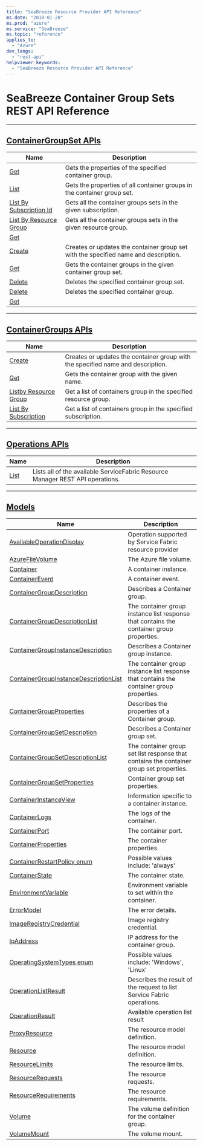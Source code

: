 ```yaml
---
title: "SeaBreeze Resource Provider API Reference"
ms.date: "2018-01-20"
ms.prod: "azure"
ms.service: "SeaBreeze"
ms.topic: "reference"
applies_to: 
  - "Azure"
dev_langs: 
  - "rest-api"
helpviewer_keywords: 
  - "SeaBreeze Resource Provider API Reference"
---
```



# SeaBreeze Container Group Sets REST API Reference




----
## [ContainerGroupSet APIs](seabreeze-index-containergroupset.md)

| Name | Description |
| --- | --- |
| [Get](seabreeze-api-containergroupsetinstance_get.md) | Gets the properties of the specified container group.<br/> |
| [List](seabreeze-api-containergroupsetinstance_list.md) | Gets the properties of all container groups in the container group set.<br/> |
| [List By Subscription Id](seabreeze-api-containergroupsets_listbysubscriptionid.md) | Gets all the container groups sets in the given subscription.<br/> |
| [List By Resource Group](seabreeze-api-containergroupsets_listbyresourcegroup.md) | Gets all the container groups sets in the given resource group.<br/> |
| [Get](seabreeze-api-containergroupsetcontainerlogs_get.md) |  |
| [Create](seabreeze-api-containergroupset_create.md) | Creates or updates the container group set with the specified name and description.<br/> |
| [Get](seabreeze-api-containergroupset_get.md) | Gets the container groups in the given container group set.<br/> |
| [Delete](seabreeze-api-containergroupset_delete.md) | Deletes the specified container group set.<br/> |
| [Delete](seabreeze-api-containergroups_delete.md) | Deletes the specified container group.<br/> |
| [Get](seabreeze-api-containergroupscontainerlogs_get.md) |  |

----
## [ContainerGroups APIs](seabreeze-index-containergroups.md)

| Name | Description |
| --- | --- |
| [Create](seabreeze-api-containergroups_create.md) | Creates or updates the container group with the specified name and description.<br/> |
| [Get](seabreeze-api-containergroups_get.md) | Gets the container group with the given name.<br/> |
| [Listby Resource Group](seabreeze-api-containergroups_listbyresourcegroup.md) | Get a list of containers group in the specified resource group.<br/> |
| [List By Subscription](seabreeze-api-containergroups_listbysubscription.md) | Get a list of containers group in the specified subscription.<br/> |

----
## [Operations APIs](seabreeze-index-operations.md)

| Name | Description |
| --- | --- |
| [List](seabreeze-api-operations_list.md) | Lists all of the available ServiceFabric Resource Manager REST API operations.<br/> |

----
## [Models](seabreeze-index-models.md)

| Name | Description |
| --- | --- |
| [AvailableOperationDisplay](seabreeze-model-availableoperationdisplay.md) | Operation supported by Service Fabric resource provider<br/> |
| [AzureFileVolume](seabreeze-model-azurefilevolume.md) | The Azure file volume.<br/> |
| [Container](seabreeze-model-container.md) | A container instance.<br/> |
| [ContainerEvent](seabreeze-model-containerevent.md) | A container event.<br/> |
| [ContainerGroupDescription](seabreeze-model-containergroupdescription.md) | Describes a Container group.<br/> |
| [ContainerGroupDescriptionList](seabreeze-model-containergroupdescriptionlist.md) | The container group instance list response that contains the container group properties.<br/> |
| [ContainerGroupInstanceDescription](seabreeze-model-containergroupinstancedescription.md) | Describes a Container group instance.<br/> |
| [ContainerGroupInstanceDescriptionList](seabreeze-model-containergroupinstancedescriptionlist.md) | The container group instance list response that contains the container group properties.<br/> |
| [ContainerGroupProperties](seabreeze-model-containergroupproperties.md) | Describes the properties of a Container group.<br/> |
| [ContainerGroupSetDescription](seabreeze-model-containergroupsetdescription.md) | Describes a Container group set.<br/> |
| [ContainerGroupSetDescriptionList](seabreeze-model-containergroupsetdescriptionlist.md) | The container group set list response that contains the container group set properties.<br/> |
| [ContainerGroupSetProperties](seabreeze-model-containergroupsetproperties.md) | Container group set properties.<br/> |
| [ContainerInstanceView](seabreeze-model-containerinstanceview.md) | Information specific to a container instance.<br/> |
| [ContainerLogs](seabreeze-model-containerlogs.md) | The logs of the container.<br/> |
| [ContainerPort](seabreeze-model-containerport.md) | The container port.<br/> |
| [ContainerProperties](seabreeze-model-containerproperties.md) | The container properties.<br/> |
| [ContainerRestartPolicy enum](seabreeze-model-containerrestartpolicy.md) | Possible values include: 'always'<br/> |
| [ContainerState](seabreeze-model-containerstate.md) | The container state.<br/> |
| [EnvironmentVariable](seabreeze-model-environmentvariable.md) | Environment variable to set within the container.<br/> |
| [ErrorModel](seabreeze-model-errormodel.md) | The error details.<br/> |
| [ImageRegistryCredential](seabreeze-model-imageregistrycredential.md) | Image registry credential.<br/> |
| [IpAddress](seabreeze-model-ipaddress.md) | IP address for the container group.<br/> |
| [OperatingSystemTypes enum](seabreeze-model-operatingsystemtypes.md) | Possible values include: 'Windows', 'Linux'<br/> |
| [OperationListResult](seabreeze-model-operationlistresult.md) | Describes the result of the request to list Service Fabric operations.<br/> |
| [OperationResult](seabreeze-model-operationresult.md) | Available operation list result<br/> |
| [ProxyResource](seabreeze-model-proxyresource.md) | The resource model definition.<br/> |
| [Resource](seabreeze-model-resource.md) | The resource model definition.<br/> |
| [ResourceLimits](seabreeze-model-resourcelimits.md) | The resource limits.<br/> |
| [ResourceRequests](seabreeze-model-resourcerequests.md) | The resource requests.<br/> |
| [ResourceRequirements](seabreeze-model-resourcerequirements.md) | The resource requirements.<br/> |
| [Volume](seabreeze-model-volume.md) | The volume definition for the container group.<br/> |
| [VolumeMount](seabreeze-model-volumemount.md) | The volume mount.<br/> |


